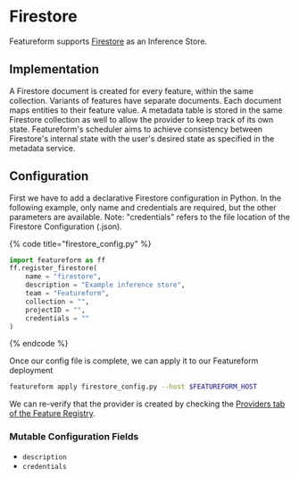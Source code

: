 # Firestore

Featureform supports [Firestore](https://firebase.google.com/docs/firestore) as an Inference Store.

## Implementation

A Firestore document is created for every feature,  within the same collection.  Variants of features have separate documents. Each document maps entities to their feature value. A metadata table is stored in the same Firestore collection as well to allow the provider to keep track of its own state. Featureform's scheduler aims to achieve consistency between Firestore's internal state with the user's desired state as specified in the metadata service.

## Configuration

First we have to add a declarative Firestore configuration in Python. In the following example, only name and credentials are required, but the other parameters are available. Note: "credentials" refers to the file location of the Firestore Configuration (.json).&#x20;

{% code title="firestore_config.py" %}

```python
import featureform as ff
ff.register_firestore(
    name = "firestore",
    description = "Example inference store",
    team = "Featureform",
    collection = "",
    projectID = "",
    credentials = ""
)
```

{% endcode %}

Once our config file is complete, we can apply it to our Featureform deployment

```bash
featureform apply firestore_config.py --host $FEATUREFORM_HOST
```

We can re-verify that the provider is created by checking the [Providers tab of the Feature Registry](../getting-started/exploring-the-feature-registry.md).

### Mutable Configuration Fields

* `description`
* `credentials`
